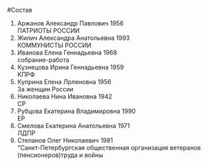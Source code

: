 #Состав
1. Аржанов Александр Павлович 1956   
    ПАТРИОТЫ РОССИИ
2. Жилич Александра Анатольевна 1993   
    КОММУНИСТЫ РОССИИ
3. Иванова Елена Геннадьевна 1968   
    собрание-работа
4. Кузнецова Ирина Геннадьевна 1959   
    КПРФ
5. Куприна Елена Лрленовна 1956   
    За женщин России
6. Николаева Нина Ивановна 1942   
    СР
7. Рубцова Екатерина Владимировна 1990   
    ЕР
8. Смелова Екатерина Анатольевна 1971   
    ЛДПР
9. Степанов Олег Николаевич 1981   
    "Санкт-Петербургская общественная организация ветеранов (пенсионеров)труда и войны
